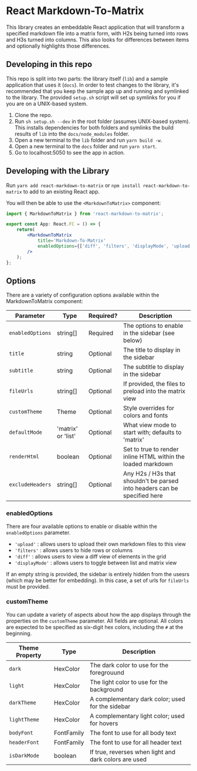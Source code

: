 # React Markdown-To-Matrix

This library creates an embeddable React application that will transform a specified markdown file into a matrix form, with H2s being turned into rows and H3s turned into columns. This also looks for differences between items and optionally highlights those differences.

## Developing in this repo
This repo is split into two parts: the library itself (`lib`) and a sample application that uses it (`docs`). In order to test changes to the library, it's recommended that you keep the sample app up and running and symlinked to the library. The provided `setup.sh` script will set up symlinks for you if you are on a UNIX-based system.

1. Clone the repo.
1. Run `sh setup.sh --dev` in the root folder (assumes UNIX-based system). This installs dependencies for both folders and symlinks the build results of `lib` into the `docs/node_modules` folder.
1. Open a new terminal to the `lib` folder and run `yarn build -w`.
1. Open a new terminal to the `docs` folder and run `yarn start`.
1. Go to localhost:5050 to see the app in action.

## Developing with the Library
Run `yarn add react-markdown-to-matrix` or `npm install react-markdown-to-matrix` to add to an existing React app.

You will then be able to use the `<MarkdownToMatrix>` component:

```jsx
import { MarkdownToMatrix } from 'react-markdown-to-matrix';

export const App: React.FC = () => {
    return(
        <MarkdownToMatrix 
            title='Markdown-To-Matrix'
            enabledOptions={['diff', 'filters', 'displayMode', 'upload']}
        />
    );
};
```

## Options
There are a variety of configuration options available within the MarkdownToMatrix component:

| Parameter         | Type               | Required?| Description                                                                |
| ---------         | ----               | ---------| -----------                                                                |
| `enabledOptions`  | string[]           | Required | The options to enable in the sidebar (see below)                           |
| `title`           | string             | Optional | The title to display in the sidebar                                        |
| `subtitle`        | string             | Optional | The subtitle to display in the sidebar                                     |
| `fileUrls`        | string[]           | Optional | If provided, the files to preload into the matrix view                     |
| `customTheme`     | Theme              | Optional | Style overrides for colors and fonts                                       |
| `defaultMode`     | 'matrix' or 'list' | Optional | What view mode to start with; defaults to 'matrix'                         |
| `renderHtml`      | boolean            | Optional | Set to true to render inline HTML within the loaded markdown               |
| `excludeHeaders`  | string[]           | Optional | Any H2s / H3s that shouldn't be parsed into headers can be specified here  |

### enabledOptions
There are four available options to enable or disable within the `enabledOptions` parameter.

- `'upload'`        : allows users to upload their own markdown files to this view
- `'filters'`       : allows users to hide rows or columns
- `'diff'`          : allows users to view a diff view of elements in the grid
- `'displayMode'`   : allows users to toggle between list and matrix view

If an empty string is provided, the sidebar is entirely hidden from the usesrs (which may be better for embedding). In this case,  a set of urls for `fileUrls` must be provided.

### customTheme

You can update a variety of aspects about how the app displays through the properties on the `customTheme` parameter. All fields are optional. All colors are expected to be specified as six-digit hex colors, including the `#` at the beginning.

| Theme Property    | Type          | Description                                           |
| --------------    | ----          | -----------                                           |
| `dark`            | HexColor      | The dark color to use for the foregrouund             |
| `light`           | HexColor      | The light color to use for the background             |
| `darkTheme`       | HexColor      | A complementary dark color; used for the sidebar      |
| `lightTheme`      | HexColor      | A complementary light color; used for hovers          |
| `bodyFont`        | FontFamily    | The font to use for all body text                     |
| `headerFont`      | FontFamily    | The font to use for all header text                   |
| `isDarkMode`      | boolean       | If true, reverses when light and dark colors are used |
